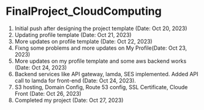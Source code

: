 # FinalProject_CloudComputing
 1. Initial push after designing the project template (Date: Oct 20, 2023)
 2. Updating profile template (Date: Oct 21, 2023)
 3. More updates on profile template (Date: Oct 22, 2023)
 4. Fixng some problems and more updates on My Profile(Date: Oct 23, 2023)
 5. More updates on my profile template and some aws backend works (Date: Oct 24, 2023)
 6. Backend services like API gateway, lamda, SES implemented. Added API call to lamda for front-end (Date: Oct 24, 2023). 
 7. S3 hosting, Domain Config, Route 53 config, SSL Certificate, Cloude Front (Date: Oct 26, 2023)
 8. Completed my project (Date: Oct 27, 2023)
 
 
